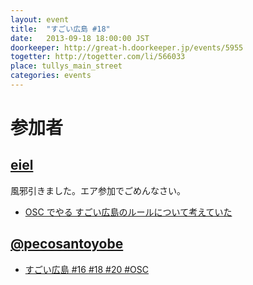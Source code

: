 ```yaml
---
layout: event
title:  "すごい広島 #18"
date:   2013-09-18 18:00:00 JST
doorkeeper: http://great-h.doorkeeper.jp/events/5955
togetter: http://togetter.com/li/566033
place: tullys_main_street
categories: events
---
```


# 参加者

## [eiel](http://eiel.info/)

風邪引きました。エア参加でごめんなさい。

* [OSC でやる すごい広島のルールについて考えていた](https://github.com/great-h/great-h.github.io/issues/268)

## [@pecosantoyobe](https://twitter.com/pecosantoyobe)

* [すごい広島 #16 #18 #20 #OSC](http://49.212.143.129/posts/2013-10-09-great-h-16-18-20-osc.html)

